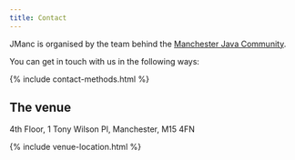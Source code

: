 ```yaml
---
title: Contact
---
```


JManc is organised by the team behind the [Manchester Java Community](https://www.meetup.com/ManchesterUK-Java-Community/).

You can get in touch with us in the following ways:

{% include contact-methods.html %}

## The venue

4th Floor, 1 Tony Wilson Pl, Manchester, M15 4FN

{% include venue-location.html %}
